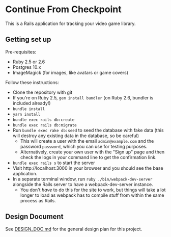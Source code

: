 # Continue From Checkpoint

This is a Rails application for tracking your video game library.

## Getting set up

Pre-requisites:
- Ruby 2.5 or 2.6
- Postgres 10.x
- ImageMagick (for images, like avatars or game covers)

Follow these instructions:

- Clone the repository with git
- If you're on Ruby 2.5, `gem install bundler` (on Ruby 2.6, bundler is included already!)
- `bundle install`
- `yarn install`
- `bundle exec rails db:create`
- `bundle exec rails db:migrate`
- Run `bundle exec rake db:seed` to seed the database with fake data (this will destroy any existing data in the database, so be careful)
  - This will create a user with the email `admin@example.com` and the password `password`, which you can use for testing purposes.
  - Alternatively, create your own user with the "Sign up" page and then check the logs in your command line to get the confirmation link.
- `bundle exec rails s` to start the server
- Visit http://localhost:3000 in your browser and you should see the base application.
- In a separate terminal window, run `ruby ./bin/webpack-dev-server` alongside the Rails server to have a webpack-dev-server instance.
  - You don't _have_ to do this for the site to work, but things will take a lot longer to load as webpack has to compile stuff from within the same process as Rails.

## Design Document

See [DESIGN_DOC.md](DESIGN_DOC.md) for the general design plan for this project.
